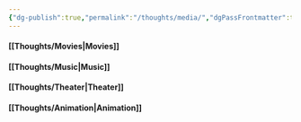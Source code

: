 ```yaml
---
{"dg-publish":true,"permalink":"/thoughts/media/","dgPassFrontmatter":true}
---
```



#### [[Thoughts/Movies\|Movies]]
#### [[Thoughts/Music\|Music]]

#### [[Thoughts/Theater\|Theater]]

#### [[Thoughts/Animation\|Animation]]

